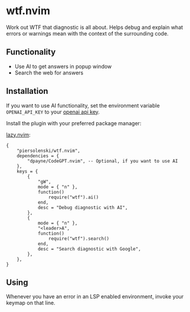 # wtf.nvim

Work out WTF that diagnostic is all about. Helps debug and explain what errors or warnings mean with the context of the surrounding code.

## Functionality

* Use AI to get answers in popup window
* Search the web for answers 

## Installation

If you want to use AI functionality, set the environment variable `OPENAI_API_KEY` to your [openai api key](https://platform.openai.com/account/api-keys).

Install the plugin with your preferred package manager:

[lazy.nvim](https://github.com/folke/lazy.nvim):

```
{
	"piersolenski/wtf.nvim",
	dependencies = {
		"dpayne/CodeGPT.nvim", -- Optional, if you want to use AI
	},
	keys = {
		{
			"gW",
			mode = { "n" },
			function()
				require("wtf").ai()
			end,
			desc = "Debug diagnostic with AI",
		},
		{
			mode = { "n" },
			"<leader>A",
			function()
				require("wtf").search()
			end,
			desc = "Search diagnostic with Google",
		},
	},
}
```

## Using

Whenever you have an error in an LSP enabled environment, invoke your keymap on that line.

